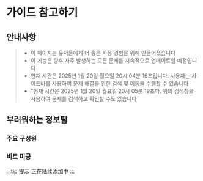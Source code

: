 <script setup>
import { VPTeamMembers } from 'vitepress/theme'

const index = [
  {
    avatar: '/img/Never again-avatar.jpg',
    name: 'Never again',
    title: '主要成员',
    links: [
      //{ icon: 'github', link: 'https://github.com/yyx990803' },
      { icon: 'bilibili', link: 'https://space.bilibili.com/341626328' }
    ]
  },
  {
    avatar: 'https://github.com/ao-x.png',
    name: '梦文博',
    title: '主要成员',
    links: [
      { icon: 'github', link: 'https://github.com/ao-x' },
      { icon: 'bilibili', link: 'https://space.bilibili.com/12825362' }
    ]
  }
]

const BitMaze = [
  {
    avatar: 'https://github.com/popocheam.png',
    name: 'PopQ',
    title: '团队成员',
    links: [
      { icon: 'github', link: 'https://github.com/popocheam' },
      //{ icon: 'twitter', link: 'https://twitter.com/youyuxi' }
    ]
  },
  /*{
    avatar: 'https://github.com/kiaking.png',
    name: 'Kia King Ishii',
    title: 'Developer',
    links: [
      { icon: 'github', link: 'https://github.com/kiaking' },
      { icon: 'twitter', link: 'https://twitter.com/KiaKing85' }
    ]
  }*/
]
</script>

# 가이드 참고하기

## 안내사항

> - 이 페이지는 유저들에게 더 좋은 사용 경험을 위해 만들어졌습니다
> - 이 기능은 향후 자주 발생하는 모든 문제를 지속적으로 업데이트할 예정입니다
> - 현재 시간은 2025년 1월 20일 월요일 20시 04분 16초입니다. 사용자는 사이드바를 사용하여 문제 해결을 위한 검색 및 이동을 수행할 수 있습니다
> - "현재 시간은 2025년 1월 20일 월요일 20시 05분 19초다. 위의 검색창을 사용하여 문제를 검색하고 확인할 수도 있습니다

## 부러워하는 정보팀

### 주요 구성원

<VPTeamMembers size="small" :members="index" />

### 비트 미궁

<VPTeamMembers size="small" :members="BitMaze" />

:::tip 提示
正在陆续添加中
:::
